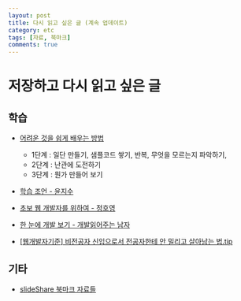 ```yaml
---
layout: post
title: 다시 읽고 싶은 글 (계속 업데이트)
category: etc
tags: [자료, 북마크]
comments: true
---
```


# 저장하고 다시 읽고 싶은 글


## 학습
- [어려운 것을 쉽게 배우는 방법](http://www.moreagile.net/2016/02/learning-new-stuff.html)
  - 1단계 : 일단 만들기, 샘플코드 쌓기, 반복, 무엇을 모르는지 파악하기,
  - 2단계 : 난관에 도전하기
  - 3단계 : 뭔가 만들어 보기
- [학습 조언 - 윤지수](https://github.com/nigayo/education/blob/master/learning/afterWhite.md)
- [초보 웹 개발자를 위하여 - 정호영](https://github.com/honux77/practice/wiki/web-developer)
- [한 눈에 개발 보기 - 개발읽어주는 남자](https://brunch.co.kr/@imagineer/58)

- [[웹개발자기준] 비전공자 신입으로서 전공자한테 안 밀리고 살아남는 법.tip](http://okky.kr/article/372485)

## 기타
- [slideShare 북마크 자료들](https://www.slideshare.net/HyunjooLEE38/clipboards/read-again)
